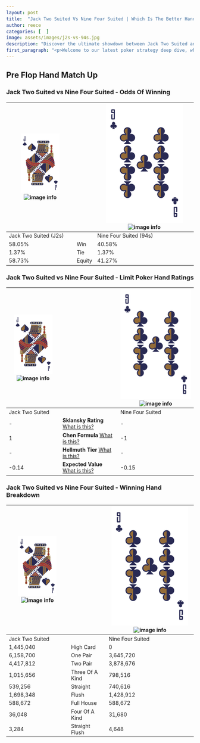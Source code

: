 ```yaml
---
layout: post
title:  "Jack Two Suited Vs Nine Four Suited | Which Is The Better Hand In Poker? A Complete Guide"
author: reece
categories: [  ]
image: assets/images/j2s-vs-94s.jpg
description: "Discover the ultimate showdown between Jack Two Suited and Nine Four Suited in poker! Uncover the odds, strategies, and scenarios where one hand triumphs over the other. Get ready to up your poker game with this thrilling analysis."
first_paragraph: "<p>Welcome to our latest poker strategy deep dive, where we're pitting two distinct hands against each other in a high-stakes showdown: Jack Two Suited vs Nine Four Suited.</p><p>In the dynamic world of poker, every decision counts, and knowing which hand holds the upper hand is key to your success at the table.</p><p>In this article, we'll dissect these two hands, explore the scenarios where one dominates the other, and equip you with the knowledge to make strategic choices that can tip the odds in your favor.</p><p>Get ready to unravel the intriguing dynamics of these poker hands and elevate your game to new heights.</p>"
---
```




[comment]: # (sp0)

## Pre Flop Hand Match Up

<div class="table hand-ratings" markdown="1"> 



### Jack Two Suited vs Nine Four Suited - Odds Of Winning


    
| ![image info](assets/images/hand1/J.png) ![image info](assets/images/hand1/2s.png) |  | ![image info](assets/images/hand2/9.png) ![image info](assets/images/hand2/4s.png) |
| -------- | -------- | -------- |
| Jack Two Suited (J2s) |  | Nine Four Suited (94s) |
| 58.05% | Win | 40.58% |
| 1.37% | Tie | 1.37% |
| 58.73% | Equity | 41.27% |




[comment]: # (sp1)



### Jack Two Suited vs Nine Four Suited - Limit Poker Hand Ratings


    
| ![image info](assets/images/hand1/J.png) ![image info](assets/images/hand1/2s.png) |  | ![image info](assets/images/hand2/9.png) ![image info](assets/images/hand2/4s.png) |
| -------- | -------- | -------- |
| Jack Two Suited |  | Nine Four Suited |
| - | **Sklansky Rating** [What is this?](/sklansky-rating-explained) | - |
| 1 | **Chen Formula** [What is this?](/chen-formula-explained) | -1 |
| - | **Hellmuth Tier** [What is this?](/Hellmuth-tier-explained) | - |
| -0.14 | **Expected Value** [What is this?](/expected-value-explained) | -0.15 |




[comment]: # (sp2)



### Jack Two Suited vs Nine Four Suited - Winning Hand Breakdown


    
| ![image info](assets/images/hand1/J.png) ![image info](assets/images/hand1/2s.png) |  | ![image info](assets/images/hand2/9.png) ![image info](assets/images/hand2/4s.png) |
| -------- | -------- | -------- |
| Jack Two Suited |  | Nine Four Suited |
| 1,445,040 | High Card | 0 |
| 6,158,700 | One Pair | 3,645,720 |
| 4,417,812 | Two Pair | 3,878,676 |
| 1,015,656 | Three Of A Kind | 798,516 |
| 539,256 | Straight | 740,616 |
| 1,698,348 | Flush | 1,428,912 |
| 588,672 | Full House | 588,672 |
| 36,048 | Four Of A Kind | 31,680 |
| 3,284 | Straight Flush | 4,648 |




[comment]: # (sp3)



</div>

[comment]: # (sp4)



[comment]: # (sp5)

